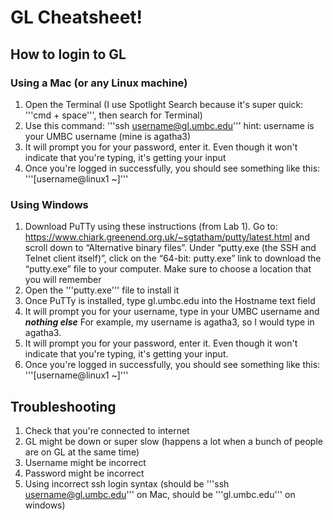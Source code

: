 # GL Cheatsheet!

## How to login to GL

### Using a Mac (or any Linux machine)
1. Open the Terminal (I use Spotlight Search because it's super quick: '''cmd + space''', then search for Terminal)
2. Use this command: '''ssh username@gl.umbc.edu''' hint: username is your UMBC username (mine is agatha3)
3. It will prompt you for your password, enter it. Even though it won't indicate that you're typing, it's getting your input
4. Once you're logged in successfully, you should see something like this: '''[username@linux1 ~]'''


### Using Windows
1. Download PuTTy using these instructions (from Lab 1). Go to: https://www.chiark.greenend.org.uk/~sgtatham/putty/latest.html and scroll
down to “Alternative binary files”. Under “putty.exe (the SSH and Telnet client
itself)”, click on the “64-bit: putty.exe” link to download the “putty.exe” file to your
computer. Make sure to choose a location that you will remember
2. Open the '''putty.exe''' file to install it
3. Once PuTTy is installed, type gl.umbc.edu into the Hostname text field
4. It will prompt you for your username, type in your UMBC username and ***nothing else*** For example, my username is agatha3, so I would type in agatha3.
5. It will prompt you for your password, enter it. Even though it won't indicate that you're typing, it's getting your input.
6. Once you're logged in successfully, you should see something like this: '''[username@linux1 ~]'''

## Troubleshooting
1. Check that you're connected to internet
2. GL might be down or super slow (happens a lot when a bunch of people are on GL at the same time)
3. Username might be incorrect
4. Password might be incorrect
5. Using incorrect ssh login syntax (should be '''ssh username@gl.umbc.edu''' on Mac, should be '''gl.umbc.edu''' on windows)
